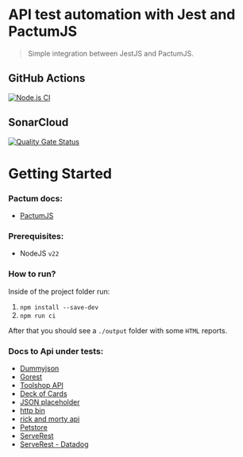 # API test automation with Jest and PactumJS 

> Simple integration between JestJS and PactumJS.

## GitHub Actions

[![Node.js CI](https://github.com/ugioni/integration-tests-jest/actions/workflows/node.js.yml/badge.svg?branch=master)](https://github.com/ugioni/integration-tests-jest/actions/workflows/node.js.yml)

## SonarCloud

[![Quality Gate Status](https://sonarcloud.io/api/project_badges/measure?project=ugioni_integration-tests-jest&metric=alert_status)](https://sonarcloud.io/summary/new_code?id=ugioni_integration-tests-jest)

# Getting Started

### Pactum docs:
 - [PactumJS](https://pactumjs.github.io/)

### Prerequisites:
 - NodeJS `v22`

### How to run?

Inside of the project folder run:

 1. `npm install --save-dev`
 1. `npm run ci`

After that you should see a `./output` folder with some `HTML` reports.

### Docs to Api under tests: 
 - [Dummyjson](https://dummyjson.com/docs)
 - [Gorest](https://gorest.co.in/)
 - [Toolshop API](https://api.practicesoftwaretesting.com/api/documentation)
 - [Deck of Cards](https://deckofcardsapi.com/)
 - [JSON placeholder](https://jsonplaceholder.typicode.com/)
 - [http bin](http://httpbin.org/)
 - [rick and morty api](https://rickandmortyapi.com/documentation/#rest)
 - [Petstore](https://petstore.swagger.io/#/) 
 - [ServeRest](https://serverest.dev/#/)
 - [ServeRest - Datadog](https://p.datadoghq.eu/sb/421fcfee-35ec-11ee-b87f-da7ad0900005-2aaf85264a89d11b7001bcab452a266e?refresh_mode=sliding&theme=light&tpl_var_env%5B0%5D=serverest.dev&from_ts=1699931511294&to_ts=1699932411294&live=true)
